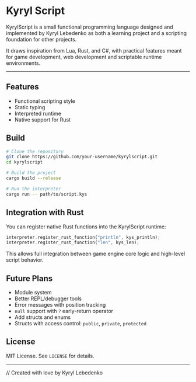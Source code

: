 # Kyryl Script

KyrylScript is a small functional programming language designed and implemented by Kyryl Lebedenko as both a learning project and a scripting foundation for other projects.

It draws inspiration from Lua, Rust, and C#, with practical features meant for game development, web development and scriptable runtime environments.

---

## Features

* Functional scripting style
* Static typing
* Interpreted runtime
* Native support for Rust

## Build

```sh
# Clone the repository
git clone https://github.com/your-username/kyrylscript.git
cd kyrylscript

# Build the project
cargo build --release

# Run the interpreter
cargo run -- path/to/script.kys
```

## Integration with Rust

You can register native Rust functions into the KyrylScript runtime:

```rs
interpreter.register_rust_function("println", kys_println);
interpreter.register_rust_function("len", kys_len);
```

This allows full integration between game engine core logic and high-level script behavior.

## Future Plans
* Module system
* Better REPL/debugger tools
* Error messages with position tracking
* `null` support with `?` early-return operator
* Add structs and enums
* Structs with access control: `public`, `private`, `protected`

## License
MIT License. See `LICENSE` for details.

---

// Created with love by Kyryl Lebedenko